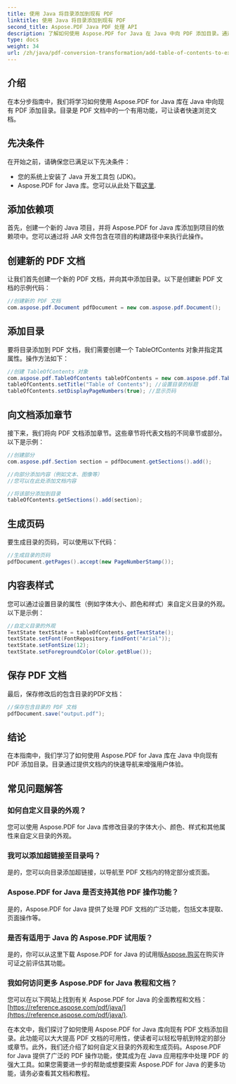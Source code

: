 ```yaml
---
title: 使用 Java 将目录添加到现有 PDF
linktitle: 使用 Java 将目录添加到现有 PDF
second_title: Aspose.PDF Java PDF 处理 API
description: 了解如何使用 Aspose.PDF for Java 在 Java 中向 PDF 添加目录。通过本分步指南增强文档导航。
type: docs
weight: 34
url: /zh/java/pdf-conversion-transformation/add-table-of-contents-to-existing-pdf-in-java/
---
```


## 介绍
在本分步指南中，我们将学习如何使用 Aspose.PDF for Java 库在 Java 中向现有 PDF 添加目录。目录是 PDF 文档中的一个有用功能，可让读者快速浏览文档。

## 先决条件
在开始之前，请确保您已满足以下先决条件：
- 您的系统上安装了 Java 开发工具包 (JDK)。
-  Aspose.PDF for Java 库。您可以从此处下载[这里](https://releases.aspose.com/pdf/java/).

## 添加依赖项
首先，创建一个新的 Java 项目，并将 Aspose.PDF for Java 库添加到项目的依赖项中。您可以通过将 JAR 文件包含在项目的构建路径中来执行此操作。

## 创建新的 PDF 文档
让我们首先创建一个新的 PDF 文档，并向其中添加目录。以下是创建新 PDF 文档的示例代码：

```java
//创建新的 PDF 文档
com.aspose.pdf.Document pdfDocument = new com.aspose.pdf.Document();
```

## 添加目录
要将目录添加到 PDF 文档，我们需要创建一个 TableOfContents 对象并指定其属性。操作方法如下：

```java
//创建 TableOfContents 对象
com.aspose.pdf.TableOfContents tableOfContents = new com.aspose.pdf.TableOfContents();
tableOfContents.setTitle("Table of Contents"); //设置目录的标题
tableOfContents.setDisplayPageNumbers(true); //显示页码
```

## 向文档添加章节
接下来，我们将向 PDF 文档添加章节。这些章节将代表文档的不同章节或部分。以下是示例：

```java
//创建部分
com.aspose.pdf.Section section = pdfDocument.getSections().add();

//向部分添加内容（例如文本、图像等）
//您可以在此处添加文档内容

//将该部分添加到目录
tableOfContents.getSections().add(section);
```

## 生成页码
要生成目录的页码，可以使用以下代码：

```java
//生成目录的页码
pdfDocument.getPages().accept(new PageNumberStamp());
```

## 内容表样式
您可以通过设置目录的属性（例如字体大小、颜色和样式）来自定义目录的外观。以下是示例：

```java
//自定义目录的外观
TextState textState = tableOfContents.getTextState();
textState.setFont(FontRepository.findFont("Arial"));
textState.setFontSize(12);
textState.setForegroundColor(Color.getBlue());
```

## 保存 PDF 文档
最后，保存修改后的包含目录的PDF文档：

```java
//保存包含目录的 PDF 文档
pdfDocument.save("output.pdf");
```

## 结论
在本指南中，我们学习了如何使用 Aspose.PDF for Java 库在 Java 中向现有 PDF 添加目录。目录通过提供文档内的快速导航来增强用户体验。

## 常见问题解答
### 如何自定义目录的外观？
您可以使用 Aspose.PDF for Java 库修改目录的字体大小、颜色、样式和其他属性来自定义目录的外观。

### 我可以添加超链接至目录吗？
是的，您可以向目录添加超链接，以导航至 PDF 文档内的特定部分或页面。

### Aspose.PDF for Java 是否支持其他 PDF 操作功能？
是的，Aspose.PDF for Java 提供了处理 PDF 文档的广泛功能，包括文本提取、页面操作等。

### 是否有适用于 Java 的 Aspose.PDF 试用版？
是的，你可以从这里下载 Aspose.PDF for Java 的试用版[Aspose.购买](https://purchase.aspose.com/temporary-license/)在购买许可证之前评估其功能。

### 我如何访问更多 Aspose.PDF for Java 教程和文档？
您可以在以下网站上找到有关 Aspose.PDF for Java 的全面教程和文档：[https://reference.aspose.com/pdf/java/](https://reference.aspose.com/pdf/java/).

在本文中，我们探讨了如何使用 Aspose.PDF for Java 库向现有 PDF 文档添加目录。此功能可以大大提高 PDF 文档的可用性，使读者可以轻松导航到特定的部分或章节。此外，我们还介绍了如何自定义目录的外观和生成页码。Aspose.PDF for Java 提供了广泛的 PDF 操作功能，使其成为在 Java 应用程序中处理 PDF 的强大工具。如果您需要进一步的帮助或想要探索 Aspose.PDF for Java 的更多功能，请务必查看其文档和教程。